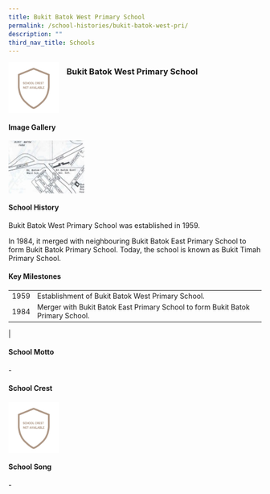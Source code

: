 ```yaml
---
title: Bukit Batok West Primary School
permalink: /school-histories/bukit-batok-west-pri/
description: ""
third_nav_title: Schools
---
```

<img src="/images/bukitbatokwestpri1.png" style="width:20%;margin-right:15px;" align = "left">

### **Bukit Batok West Primary School**

<br clear="left">

#### **Image Gallery**

<p><a href="https://staging.d1yxymztqoj7qn.amplifyapp.com/images/bukitbatokwestpri2.jpg">  
<img src="/images/bukitbatokwestpri2.jpg" style="width:30%;margin-right:15px;" align = "left">
</a></p>

<br clear="left">

#### **School History**
Bukit Batok West Primary School was established in 1959.  
  
In 1984, it merged with neighbouring Bukit Batok East Primary School to form Bukit Batok Primary School. Today, the school is known as Bukit Timah Primary School.

#### **Key Milestones**

|  |  |
|:---:|---|
| 1959 | Establishment of Bukit Batok West Primary School. |
| 1984 | Merger with Bukit Batok East Primary School to form Bukit Batok Primary School. |
|

#### **School Motto**
\-

#### **School Crest**
<img src="/images/bukitbatokwestpri1.png" style="width:20%;margin-right:15px;" align = "left">

<br clear="left">

#### **School Song**
\-
